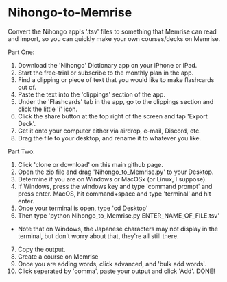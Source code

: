 # Nihongo-to-Memrise
Convert the Nihongo app's '.tsv' files to something that Memrise can read and import, so you can quickly make your own courses/decks on Memrise.

Part One:
1. Download the 'Nihongo' Dictionary app on your iPhone or iPad.
2. Start the free-trial or subscribe to the monthly plan in the app.
3. Find a clipping or piece of text that you would like to make flashcards out of.
4. Paste the text into the 'clippings' section of the app.
5. Under the 'Flashcards' tab in the app, go to the clippings section and click the little 'i' icon.
6. Click the share button at the top right of the screen and tap 'Export Deck'. 
7. Get it onto your computer either via airdrop, e-mail, Discord, etc.
8. Drag the file to your desktop, and rename it to whatever you like.

Part Two:
1. Click 'clone or download' on this main github page.
2. Open the zip file and drag 'Nihongo_to_Memrise.py' to your Desktop.
3. Determine if you are on Windows or MacOSx (or Linux, I suppose).
4. If Windows, press the windows key and type 'command prompt' and press enter. MacOS, hit command+space and type 'terminal' and hit enter.
5. Once your terminal is open, type 'cd Desktop'
6. Then type 'python Nihongo_to_Memrise.py ENTER_NAME_OF_FILE.tsv'
  - Note that on Windows, the Japanese characters may not display in the terminal, but don't worry about that, they're all still there.
7. Copy the output. 
8. Create a course on Memrise
9. Once you are adding words, click advanced, and 'bulk add words'.
10. Click seperated by 'comma', paste your output and click 'Add'.
DONE!

